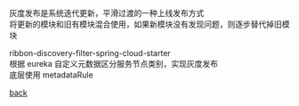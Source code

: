 灰度发布是系统迭代更新，平滑过渡的一种上线发布方式  
将更新的模块和旧有模块混合使用，如果新模块没有发现问题，则逐步替代掉旧模块  

ribbon-discovery-filter-spring-cloud-starter  
根据 eureka 自定义元数据区分服务节点类别，实现灰度发布  
底层使用 metadataRule  

[back](../1.md)  